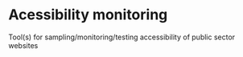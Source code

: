 # Acessibility monitoring 

Tool(s) for sampling/monitoring/testing accessibility of public sector websites 
